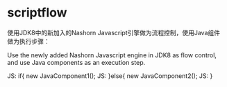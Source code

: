 # scriptflow
使用JDK8中的新加入的Nashorn Javascript引擎做为流程控制，使用Java组件做为执行步骤：

Use the newly added Nashorn Javascript engine in JDK8 as flow control, and use Java components as an execution step.

JS: if{
      new JavaComponent1();
JS: }else{
      new JavaComponent2();
JS: }


